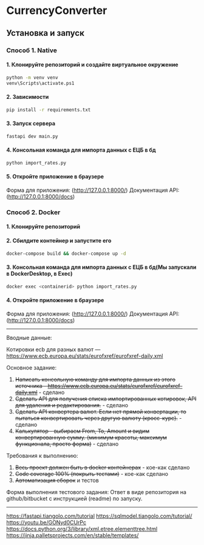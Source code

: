 # CurrencyConverter



## Установка и запуск
### Способ 1. Native
#### 1. Клонируйте репозиторий и создайте виртуальное окружение
```bash
python -m venv venv
venv\Scripts\activate.ps1
```

#### 2. Зависимости
```bash
pip install -r requirements.txt
```

#### 3. Запуск сервера
```bash
fastapi dev main.py
```

#### 4. Консольная команда для импорта данных с ЕЦБ в бд
```bash
python import_rates.py
```

#### 5. Откройте приложение в браузере
Форма для приложения: (http://127.0.0.1:8000/)
Документация API: (http://127.0.0.1:8000/docs)

### Способ 2. Docker

#### 1. Клонируйте репозиторий

#### 2. Сбилдите контейнер и запустите его
```bash
docker-compose build && docker-compose up -d
```
#### 3. Консольная команда для импорта данных с ЕЦБ в бд(Мы запускали в DockerDesktop, в Exec)
```bash
docker exec <containerid> python import_rates.py
```
#### 4. Откройте приложение в браузере
Форма для приложения: (http://127.0.0.1:8000/)
Документация API: (http://127.0.0.1:8000/docs)


------
Вводные данные: 


Котировки ecb для разных валют — https://www.ecb.europa.eu/stats/eurofxref/eurofxref-daily.xml 


Основное задание:


1.	~~Написать консольную команду для импорта данных из этого источника - https://www.ecb.europa.eu/stats/eurofxref/eurofxref-daily.xml~~ - сделано
2.	~~Сделать API для получения списка импортированных котировок, API для удаления и редактирования.~~ - сделано
3.	~~Сделать API конвертера валют. Если нет прямой конвертации, то пытаться конвертировать через другую валюту (кросс-курс).~~ - сделано
4.	~~Калькулятор - выбираем From, To, Amount и видим конвертированную сумму. (минимум красоты, максимум функционала, просто форма)~~ - сделано


Требования к выполнению:


1.	~~Весь проект должен быть в docker контейнерах~~ - кое-как сделано
2.	~~Code coverage 100% (покрыть тестами)~~ - кое-как сделано
3.	~~Автоматизация сборок~~ и тестов 



Форма выполнения тестового задания:
Ответ в виде репозитория на github/bitbucket с инструкцией (readme) по запуску.


------
https://fastapi.tiangolo.com/tutorial
https://sqlmodel.tiangolo.com/tutorial/
https://youtu.be/GONyd0CUrPc
https://docs.python.org/3/library/xml.etree.elementtree.html
https://jinja.palletsprojects.com/en/stable/templates/





